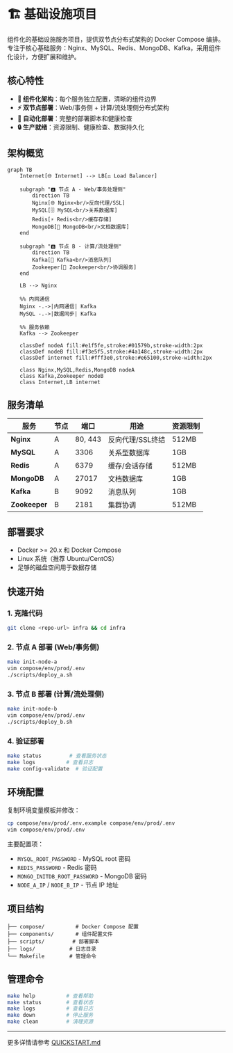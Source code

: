 # 🏗️ 基础设施项目

组件化的基础设施服务项目，提供双节点分布式架构的 Docker Compose 编排。专注于核心基础服务：Nginx、MySQL、Redis、MongoDB、Kafka，采用组件化设计，方便扩展和维护。

## 核心特性

- **🧩 组件化架构**：每个服务独立配置，清晰的组件边界
- **⚡ 双节点部署**：Web/事务侧 + 计算/流处理侧分布式架构
- **🚀 自动化部署**：完整的部署脚本和健康检查
- **🔒 生产就绪**：资源限制、健康检查、数据持久化

## 架构概览

```mermaid
graph TB
    Internet[🌐 Internet] --> LB[⚖️ Load Balancer]
    
    subgraph "🅰️ 节点 A - Web/事务处理侧"
        direction TB
        Nginx[🌐 Nginx<br/>反向代理/SSL]
        MySQL[🗄️ MySQL<br/>关系数据库]
        Redis[⚡ Redis<br/>缓存存储]
        MongoDB[🍃 MongoDB<br/>文档数据库]
    end
    
    subgraph "🅱️ 节点 B - 计算/流处理侧"
        direction TB
        Kafka[📨 Kafka<br/>消息队列]
        Zookeeper[🔧 Zookeeper<br/>协调服务]
    end
    
    LB --> Nginx
    
    %% 内网通信
    Nginx -.->|内网通信| Kafka
    MySQL -.->|数据同步| Kafka
    
    %% 服务依赖
    Kafka --> Zookeeper
    
    classDef nodeA fill:#e1f5fe,stroke:#01579b,stroke-width:2px
    classDef nodeB fill:#f3e5f5,stroke:#4a148c,stroke-width:2px
    classDef internet fill:#fff3e0,stroke:#e65100,stroke-width:2px
    
    class Nginx,MySQL,Redis,MongoDB nodeA
    class Kafka,Zookeeper nodeB
    class Internet,LB internet
```

## 服务清单

| 服务 | 节点 | 端口 | 用途 | 资源限制 |
|------|------|------|------|----------|
| **Nginx** | A | 80, 443 | 反向代理/SSL终结 | 512MB |
| **MySQL** | A | 3306 | 关系型数据库 | 1GB |
| **Redis** | A | 6379 | 缓存/会话存储 | 512MB |
| **MongoDB** | A | 27017 | 文档数据库 | 1GB |
| **Kafka** | B | 9092 | 消息队列 | 1GB |
| **Zookeeper** | B | 2181 | 集群协调 | 512MB |

## 部署要求

- Docker >= 20.x 和 Docker Compose
- Linux 系统（推荐 Ubuntu/CentOS）
- 足够的磁盘空间用于数据存储

## 快速开始

### 1. 克隆代码

```bash
git clone <repo-url> infra && cd infra
```

### 2. 节点 A 部署 (Web/事务侧)

```bash
make init-node-a
vim compose/env/prod/.env
./scripts/deploy_a.sh
```

### 3. 节点 B 部署 (计算/流处理侧)

```bash
make init-node-b
vim compose/env/prod/.env
./scripts/deploy_b.sh
```

### 4. 验证部署

```bash
make status         # 查看服务状态
make logs          # 查看日志
make config-validate  # 验证配置
```

## 环境配置

复制环境变量模板并修改：

```bash
cp compose/env/prod/.env.example compose/env/prod/.env
vim compose/env/prod/.env
```

主要配置项：

- `MYSQL_ROOT_PASSWORD` - MySQL root 密码
- `REDIS_PASSWORD` - Redis 密码  
- `MONGO_INITDB_ROOT_PASSWORD` - MongoDB 密码
- `NODE_A_IP` / `NODE_B_IP` - 节点 IP 地址

## 项目结构

```text
├── compose/          # Docker Compose 配置
├── components/       # 组件配置文件  
├── scripts/         # 部署脚本
├── logs/           # 日志目录
└── Makefile        # 管理命令
```

## 管理命令

```bash
make help          # 查看帮助
make status        # 查看状态
make logs          # 查看日志
make down          # 停止服务
make clean         # 清理资源
```

---

更多详情请参考 [QUICKSTART.md](./QUICKSTART.md)
